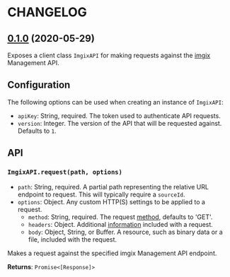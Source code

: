 # CHANGELOG

## [0.1.0](https://github.com/imgix/imgix-management-js/compare/v0.1.0...master) (2020-05-29)

Exposes a client class `ImgixAPI` for making requests against the [imgix](https://www.imgix.com/) Management API.

## Configuration

The following options can be used when creating an instance of `ImgixAPI`:

- `apiKey`: String, required. The token used to authenticate API requests.
- `version`: Integer. The version of the API that will be requested against. Defaults to `1`.

## API

### `ImgixAPI.request(path, options)`

- `path`: String, required. A partial path representing the relative URL endpoint to request. This will typically require a `sourceId`.
- `options`: Object. Any custom HTTP(S) settings to be applied to a request.
  - `method`: String, required. The request [method](https://developer.mozilla.org/en-US/docs/Web/HTTP/Methods), defaults to 'GET'.
  - `headers`: Object. Additional [information](https://developer.mozilla.org/en-US/docs/Web/HTTP/Headers) included with a request.
  - `body`: Object, String, or Buffer. A resource, such as binary data or a file, included with the request.

Makes a request against the specified imgix Management API endpoint.

**Returns**: `Promise<[Response]>`
